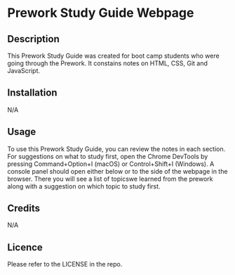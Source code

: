 # Prework Study Guide Webpage

## Description

This Prework Study Guide was created for boot camp students who were going through the Prework. It constains notes on HTML, CSS, Git and JavaScript.

## Installation

N/A

## Usage

To use this Prework Study Guide, you can review the notes in each section. For suggestions on what to study first, open the Chrome DevTools by pressing Command+Option+I (macOS) or Control+Shift+I (Windows). A console panel should open either below or to the side of the webpage in the browser. There you will see a list of topicswe learned from the prework along with a suggestion on which topic to study first.

## Credits

N/A

## Licence

Please refer to the LICENSE in the repo.
